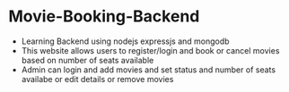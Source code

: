 # Movie-Booking-Backend
- Learning Backend using nodejs expressjs and mongodb
- This website allows users to register/login and book or cancel movies based on number of seats available
- Admin can login and add movies and set status and number of seats availabe or edit details or remove movies
